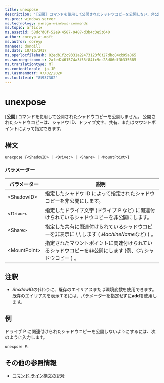 ```yaml
---
title: unexpose
description: '[公開] コマンドを使用して公開されたシャドウコピーを公開しない、非公開の参照記事。'
ms.prod: windows-server
ms.technology: manage-windows-commands
ms.topic: article
ms.assetid: 58dc7d0f-52e9-4587-9487-d3b4c3e52640
author: coreyp-at-msft
ms.author: coreyp
manager: dongill
ms.date: 10/16/2017
ms.openlocfilehash: 02edb1f2c9331a22473123f0327dbc84cb05a865
ms.sourcegitcommit: 2afed2461574a3f53f84fc9ec28d86df3b335685
ms.translationtype: MT
ms.contentlocale: ja-JP
ms.lasthandoff: 07/02/2020
ms.locfileid: "85937302"
---
```

# <a name="unexpose"></a>unexpose

[**公開**] コマンドを使用して公開されたシャドウコピーを公開しません。 公開されたシャドウコピーは、シャドウ ID、ドライブ文字、共有、またはマウントポイントによって指定できます。



## <a name="syntax"></a>構文

```
unexpose {<ShadowID> | <Drive:> | <Share> | <MountPoint>}
```

### <a name="parameters"></a>パラメーター

|パラメーター|説明|
|---------|-----------|
|\<ShadowID>|指定したシャドウ ID によって指定されたシャドウコピーを非公開にします。|
|\<Drive:>|指定したドライブ文字 (ドライブ P など) に関連付けられているシャドウコピーを非公開にします。|
|\<Share>|指定した共有に関連付けられているシャドウコピーを非表示に \\ \\ します ( *MachineName*など) \) 。|
|\<MountPoint>|指定されたマウントポイントに関連付けられているシャドウコピーを非公開にします (例、C:\ シャドウコピー \) 。|

## <a name="remarks"></a>注釈

-   *ShadowID*の代わりに、既存のエイリアスまたは環境変数を使用できます。 既存のエイリアスを表示するには、パラメーターを指定せずに**add**を使用します。

## <a name="examples"></a>例

ドライブ P に関連付けられたシャドウコピーを公開しないようにするには、次のように入力します。
```
unexpose P:
```

## <a name="additional-references"></a>その他の参照情報

- [コマンド ライン構文の記号](command-line-syntax-key.md)